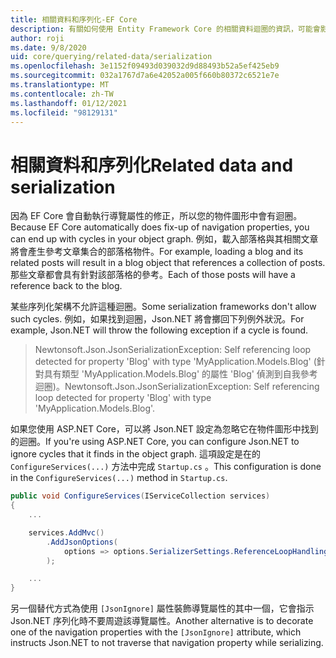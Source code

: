```yaml
---
title: 相關資料和序列化-EF Core
description: 有關如何使用 Entity Framework Core 的相關資料迴圈的資訊，可能會影響序列化架構
author: roji
ms.date: 9/8/2020
uid: core/querying/related-data/serialization
ms.openlocfilehash: 3e1152f09493d039032d9d88493b52a5ef425eb9
ms.sourcegitcommit: 032a1767d7a6e42052a005f660b80372c6521e7e
ms.translationtype: MT
ms.contentlocale: zh-TW
ms.lasthandoff: 01/12/2021
ms.locfileid: "98129131"
---
```

# <a name="related-data-and-serialization"></a><span data-ttu-id="79a3a-103">相關資料和序列化</span><span class="sxs-lookup"><span data-stu-id="79a3a-103">Related data and serialization</span></span>

<span data-ttu-id="79a3a-104">因為 EF Core 會自動執行導覽屬性的修正，所以您的物件圖形中會有迴圈。</span><span class="sxs-lookup"><span data-stu-id="79a3a-104">Because EF Core automatically does fix-up of navigation properties, you can end up with cycles in your object graph.</span></span> <span data-ttu-id="79a3a-105">例如，載入部落格與其相關文章將會產生參考文章集合的部落格物件。</span><span class="sxs-lookup"><span data-stu-id="79a3a-105">For example, loading a blog and its related posts will result in a blog object that references a collection of posts.</span></span> <span data-ttu-id="79a3a-106">那些文章都會具有針對該部落格的參考。</span><span class="sxs-lookup"><span data-stu-id="79a3a-106">Each of those posts will have a reference back to the blog.</span></span>

<span data-ttu-id="79a3a-107">某些序列化架構不允許這種迴圈。</span><span class="sxs-lookup"><span data-stu-id="79a3a-107">Some serialization frameworks don't allow such cycles.</span></span> <span data-ttu-id="79a3a-108">例如，如果找到迴圈，Json.NET 將會擲回下列例外狀況。</span><span class="sxs-lookup"><span data-stu-id="79a3a-108">For example, Json.NET will throw the following exception if a cycle is found.</span></span>

> <span data-ttu-id="79a3a-109">Newtonsoft.Json.JsonSerializationException: Self referencing loop detected for property 'Blog' with type 'MyApplication.Models.Blog' (針對具有類型 'MyApplication.Models.Blog' 的屬性 'Blog' 偵測到自我參考迴圈)。</span><span class="sxs-lookup"><span data-stu-id="79a3a-109">Newtonsoft.Json.JsonSerializationException: Self referencing loop detected for property 'Blog' with type 'MyApplication.Models.Blog'.</span></span>

<span data-ttu-id="79a3a-110">如果您使用 ASP.NET Core，可以將 Json.NET 設定為忽略它在物件圖形中找到的迴圈。</span><span class="sxs-lookup"><span data-stu-id="79a3a-110">If you're using ASP.NET Core, you can configure Json.NET to ignore cycles that it finds in the object graph.</span></span> <span data-ttu-id="79a3a-111">這項設定是在的 `ConfigureServices(...)` 方法中完成 `Startup.cs` 。</span><span class="sxs-lookup"><span data-stu-id="79a3a-111">This configuration is done in the `ConfigureServices(...)` method in `Startup.cs`.</span></span>

```csharp
public void ConfigureServices(IServiceCollection services)
{
    ...

    services.AddMvc()
        .AddJsonOptions(
            options => options.SerializerSettings.ReferenceLoopHandling = Newtonsoft.Json.ReferenceLoopHandling.Ignore
        );

    ...
}
```

<span data-ttu-id="79a3a-112">另一個替代方式為使用 `[JsonIgnore]` 屬性裝飾導覽屬性的其中一個，它會指示 Json.NET 序列化時不要周遊該導覽屬性。</span><span class="sxs-lookup"><span data-stu-id="79a3a-112">Another alternative is to decorate one of the navigation properties with the `[JsonIgnore]` attribute, which instructs Json.NET to not traverse that navigation property while serializing.</span></span>
